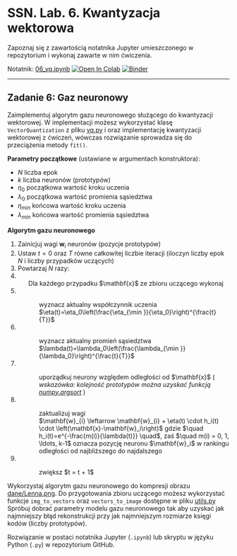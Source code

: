 # SSN. Lab. 6. Kwantyzacja wektorowa

Zapoznaj się z zawartością notatnika Jupyter umieszczonego w repozytorium  i wykonaj zawarte w nim ćwiczenia.

Notatnik: [06_vq.ipynb](https://github.com/IS-UMK/ssn_lab_06/blob/master/06_vq.ipynb)
[![Open In Colab](https://colab.research.google.com/assets/colab-badge.svg)](https://colab.research.google.com/github/IS-UMK/ssn_lab_06/blob/master/06_vq.ipynb) [![Binder](https://mybinder.org/badge_logo.svg)](https://mybinder.org/v2/gh/IS-UMK/ssn_lab_06/master?filepath=06_vq.ipynb)

---
## Zadanie 6: Gaz neuronowy

Zaimplementuj algorytm gazu neuronowego służącego do kwantyzacji wektorowej. W implementacji możesz wykorzystać klasę ``VectorQuantization`` z pliku [vq.py](vq.py) i oraz implementację kwantyzacji wektorowej z ćwiczeń, wówczas rozwiązanie sprowadza się do przeciążenia metody ``fit()``. 

**Parametry początkowe** (ustawiane w argumentach konstruktora):

* $N$ liczba epok
* $k$ liczba neuronów (prototypów)
* $\eta_0$ początkowa wartość kroku uczenia
* $\lambda_0$ początkowa wartość promienia sąsiedztwa
* $\eta_{min}$ końcowa wartość kroku uczenia
* $\lambda_{min}$ końcowa wartość promienia sąsiedztwa

**Algorytm gazu neuronowego**  

1. Zainicjuj wagi $\mathbf{w}_i$ neuronów  (pozycje prototypów)
2. Ustaw $t=0$ oraz $T$ równe całkowitej liczbie iteracji (iloczyn liczby epok $N$ i liczby przypadków uczących)
3. Powtarzaj $N$ razy:
4. <ul>Dla każdego przypadku $\mathbf{x}$ ze zbioru uczącego wykonaj</ul>
5. <ul><ul>wyznacz aktualny współczynnik uczenia <br> $\eta(t)=\eta_0\left(\frac{\eta_{\min }}{\eta_0}\right)^{\frac{t}{T}}$
    </ul></ul>
6. <ul><ul>wyznacz aktualny promień sąsiedztwa <br> $\lambda(t)=\lambda_0\left(\frac{\lambda_{\min }}{\lambda_0}\right)^{\frac{t}{T}}$
    </ul></ul>
7. <ul><ul>uporządkuj neurony względem odległości od $\mathbf{x}$ (<i> wskazówka: kolejność prototypów można uzyskać funkcją <a href="https://numpy.org/doc/stable/reference/generated/numpy.argsort.html">numpy.argsort</a> </i>)</ul></ul>  
8. <ul><ul>zaktualizuj wagi <br> 
   $\mathbf{w}_{i} \leftarrow \mathbf{w}_{i} + \eta(t) \cdot h_i(t) \cdot \left(\mathbf{x}-\mathbf{w}_i\right)$ gdzie $\quad h_i(t)=e^{-\frac{m(i)}{\lambda(t)}} \quad$, zaś  
   $\quad m(i) = 0, 1, \ldots, k-1$ oznacza pozycję neuronu $\mathbf{w}_i$ w rankingu odległości od najbliższego do najdalszego
    </ul></ul>
1. <ul><ul>zwiększ $t = t + 1$</ul></ul>

Wykorzystaj algorytm gazu neuronowego do kompresji obrazu [dane/Lenna.png](dane/Lenna.png). Do przygotowania zbioru uczącego możesz wykorzystać funkcje ``img_to_vectors`` oraz ``vectors_to_image`` dostępne w pliku [utils.py](utils.py)  
Spróbuj dobrać parametry modelu gazu neuronowego tak aby uzyskać jak najmniejszy błąd rekonstrukcji przy jak najmniejszym rozmiarze księgi kodów (liczby prototypów). 

Rozwiązanie w postaci notatnika Jupyter (``.ipynb``) lub skryptu w języku Python (``.py``) w repozytorium GitHub.





